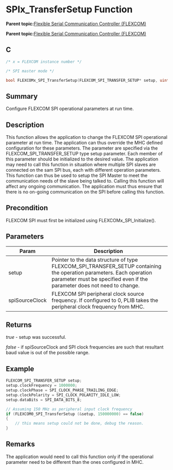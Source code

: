 # SPIx\_TransferSetup Function

**Parent topic:**[Flexible Serial Communication Controller \(FLEXCOM\)](GUID-137968B9-4089-44C6-9B5A-2F30929F6852.md)

**Parent topic:**[Flexible Serial Communication Controller \(FLEXCOM\)](GUID-1F0CC449-4122-4C77-A199-A7874C524FDD.md)

## C

```c
/* x = FLEXCOM instance number */

/* SPI master mode */

bool FLEXCOMx_SPI_TransferSetup(FLEXCOM_SPI_TRANSFER_SETUP* setup, uint32_t spiSourceClock)
```

## Summary

Configure FLEXCOM SPI operational parameters at run time.

## Description

This function allows the application to change the FLEXCOM SPI operational parameter at run time. The application can thus override the MHC defined configuration for these parameters. The parameter are specified via the FLEXCOM\_SPI\_TRANSFER\_SETUP type setup parameter. Each member of this parameter should be initialized to the desired value. The application may need to call this function in situation where multiple SPI slaves are connected on the sam SPI bus, each with different operation parameters. This function can thus be used to setup the SPI Master to meet the communication needs of the slave being talked to. Calling this function will affect any ongoing communication. The application must thus ensure that there is no on-going communication on the SPI before calling this function.

## Precondition

FLEXCOM SPI must first be initialized using FLEXCOMx\_SPI\_Initialize\(\).

## Parameters

|Param|Description|
|-----|-----------|
|setup|Pointer to the data structure of type FLEXCOM\_SPI\_TRANSFER\_SETUP containing the operation parameters. Each operation parameter must be specified even if the parameter does not need to change.|
|spiSourceClock|FLEXCOM SPI peripheral clock source frequency. If configured to 0, PLIB takes the peripheral clock frequency from MHC.|

## Returns

*true* - setup was successful.

*false* - if spiSourceClock and SPI clock frequencies are such that resultant baud value is out of the possible range.

## Example

```c
FLEXCOM_SPI_TRANSFER_SETUP setup;
setup.clockFrequency = 1000000;
setup.clockPhase = SPI_CLOCK_PHASE_TRAILING_EDGE;
setup.clockPolarity = SPI_CLOCK_POLARITY_IDLE_LOW;
setup.dataBits = SPI_DATA_BITS_8;

// Assuming 150 MHz as peripheral input clock frequency
if (FLEXCOM0_SPI_TransferSetup (&setup, 150000000) == false)
{
    // this means setup could not be done, debug the reason.
}

```

## Remarks

The application would need to call this function only if the operational parameter need to be different than the ones configured in MHC.


